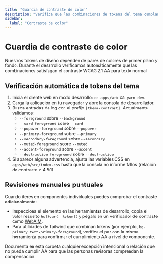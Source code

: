 ```yaml
---
title: "Guardia de contraste de color"
description: "Verifica que las combinaciones de tokens del tema cumplan con los requisitos de contraste WCAG durante el desarrollo."
sidebar:
  label: "Contraste de color"
---
```


# Guardia de contraste de color

Nuestros tokens de diseño dependen de pares de colores de primer plano y fondo. Durante el desarrollo verificamos automáticamente que las combinaciones satisfagan el contraste WCAG 2.1 AA para texto normal.

## Verificación automática de tokens del tema

1. Inicia el cliente web en modo desarrollo: `cd apps/web && yarn dev`.
2. Carga la aplicación en tu navegador y abre la consola de desarrollador.
3. Busca entradas de log con el prefijo `[theme-contrast]`. Actualmente validamos:
   - `--foreground` sobre `--background`
   - `--card-foreground` sobre `--card`
   - `--popover-foreground` sobre `--popover`
   - `--primary-foreground` sobre `--primary`
   - `--secondary-foreground` sobre `--secondary`
   - `--muted-foreground` sobre `--muted`
   - `--accent-foreground` sobre `--accent`
   - `--destructive-foreground` sobre `--destructive`
4. Si aparece alguna advertencia, ajusta las variables CSS en `apps/web/src/index.css` hasta que la consola no informe fallos (relación de contraste ≥ 4.5:1).

## Revisiones manuales puntuales

Cuando iteres en componentes individuales puedes comprobar el contraste adicionalmente:

- Inspecciona el elemento en las herramientas de desarrollo, copia el valor resuelto `hsl(var(--token))` y pégalo en un verificador de contraste como [WebAIM](https://webaim.org/resources/contrastchecker/).
- Para utilidades de Tailwind que combinan tokens (por ejemplo, `bg-primary text-primary-foreground`), verifica el par con la misma herramienta para confirmar el cumplimiento AA a nivel de componente.

Documenta en esta carpeta cualquier excepción intencional o relación que no pueda cumplir AA para que las personas revisoras comprendan la compensación.
